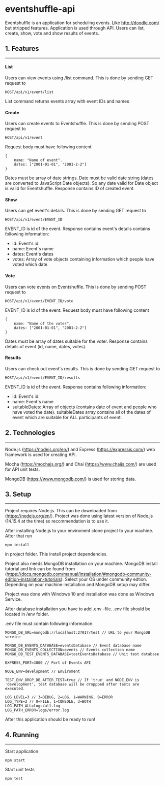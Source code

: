 # eventshuffle-api

Eventshuffle is an application for scheduling events. Like http://doodle.com/ but stripped features. Application is used through API. Users can list, create, show, vote and show results of events. 

## 1. Features
---

#### **List**

Users can view events using /list command. This is done by sending GET request to 
````
HOST/api/v1/event/list
````
List command returns events array with event IDs and names

#### **Create**

Users can create events to Eventshuffle. This is done by sending POST request to 
````
HOST/api/v1/event
````
Request body must have following content
````
{
    name: "Name of event",
    dates: ["2001-01-01", "2001-2-2"]
}
````

Dates must be array of date strings. Date must be valid date string (dates are converted to JavaScript Date objects). So any date valid for Date object is valid for Eventshuffle. Response contains ID of created event.

#### **Show**

Users can get event's details. This is done by sending GET request to 
````
HOST/api/v1/event/EVENT_ID
````

EVENT_ID is id of the event. Response contains event's details contains following information:
- id: Event's id
- name: Event's name
- dates: Event's dates
- votes: Array of vote objects containing information which people have voted which date. 

#### **Vote**

Users can vote events on Eventshuffle. This is done by sending POST request to 
````
HOST/api/v1/event/EVENT_ID/vote
````
EVENT_ID is id of the event. Request body must have following content
````
{
    name: "Name of the voter",
    dates: ["2001-01-01", "2001-2-2"]
}
````
Dates must be array of dates suitable for the voter. Response contains details of event (id, name, dates, votes).

#### **Results**

Users can check out event's results. This is done by sending GET request to 
````
HOST/api/v1/event/EVENT_ID/results
````
EVENT_ID is id of the event. Response contains following information: 
- id: Event's id
- name: Event's name
- suitableDates: Array of objects (contains date of event and people who have voted the date). suitableDates array contains all of the dates of event which are suitable for ALL participants of event.

## 2. Technologies
---
Node.js (https://nodejs.org/en/) and Express (https://expressjs.com/) web framework is used for creating API. 

Mocha (https://mochajs.org/) and Chai (https://www.chaijs.com/) are used for API unit tests. 

MongoDB (https://www.mongodb.com/) is used for storing data. 

## 3. Setup
---

Project requires Node.js. This can be downloaded from (https://nodejs.org/en/). Project was done using latest version of Node.js (14.15.4 at the time) so recommendation is to use it.  

After installing Node.js to your enviroment clone project to your machine. After that run 
````
npm install
````
in project folder. This install project dependencies.

Project also needs MongoDB installation on your machine. MongoDB install tutorial and link can be found from (https://docs.mongodb.com/manual/installation/#mongodb-community-edition-installation-tutorials). Select your OS under community edtion. Depending on your machine installation and MongoDB setup may differ. 

Project was done with Windows 10 and installation was done as Windows Service. 

After database installation you have to add .env -file. .env file should be located in /env folder.

.env file must contain following information 
````
MONGO_DB_URL=mongodb://localhost:27017/test // URL to your MongoDB service

MONGO_DB_EVENTS_DATABASE=eventsDatabase // Event database name
MONGO_DB_EVENTS_COLLECTION=events // Events collection name
MONGO_DB_TEST_EVENTS_DATABASE=testEventsDatabase // Unit test database

EXPRESS_PORT=3000 // Port of Events API

NODE_ENV=development // Enviroment

TEST_ENV_DROP_DB_AFTER_TEST=true // If 'true' and NODE_ENV is 'development', test database will be droppped after tests are executed. 

LOG_LEVEL=3 // 3=DEBUG, 2=LOG, 1=WARNING, 0=ERROR
LOG_TYPE=2 // 0=FILE, 1=CONSOLE, 3=BOTH
LOG_PATH_ALL=logs/all.log
LOG_PATH_ERROR=logs/error.log
````

After this application should be ready to run!
## 4. Running
---

Start application
```` 
npm start
````

Start unit tests
```` 
npm test
````
